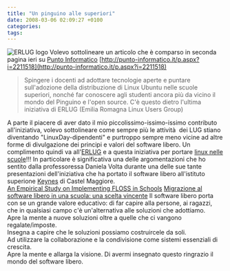 ```yaml
---
title: "Un pinguino alle superiori"
date: 2008-03-06 02:09:27 +0100
categories: 
tags: 
---
```


 ![ERLUG logo](http://erlug.linux.it/scuole/logo_n_txt.png) Volevo sottolineare un articolo che è comparso in seconda pagina ieri su [Punto Informatico](http://punto-informatico.it) [http://punto-informatico.it/p.aspx?i=2211518](http://punto-informatico.it/p.aspx?i=2211518) 

> Spingere i docenti ad adottare tecnologie aperte e puntare sull'adozione della distribuzione di Linux Ubuntu nelle scuole superiori, nonché far conoscere agli studenti ancora più da vicino il mondo del Pinguino e l'open source. C'è questo dietro l'ultima iniziativa di ERLUG (Emilia Romagna Linux Users Group)

 A parte il piacere di aver dato il mio piccolissimo-issimo-issimo contributo all'iniziativa, volevo sottolineare come sempre più le attività&nbsp; dei LUG stiano diventando "LinuxDay-dipendenti" e purtroppo sempre meno vicine ad altre forme di divulgazione dei principi e valori del software libero. Un complimento quindi va all'[ERLUG](http://erlug.linux.it) e a questa iniziativa per portare [linux nelle scuole](http://erlug.linux.it/scuole/)!!! In particolare è significativa una delle argomentazioni che ho sentito dalla professoressa Daniela Volta durante una delle sue tante presentazioni dell'iniziativa che ha portato il software libero all'istituto superione [Keynes](http://keynes.scuole.bo.it/main/index.php) di Castel Maggiore.  
 [An Empirical Study on Implementing FLOSS in Schools](http://opensource.mit.edu/papers/LinZini_HCC7.pdf) [Migrazione al software libero in una scuola: una scelta vincente](http://erlug.linux.it/linuxday/2007/contrib/4_volta_linux_day_2007.pdf) Il software libero porta con se un grande valore educativo: di far capire alla persone, ai ragazzi, che in qualsiasi campo c'è un'alternativa alle soluzioni che adottiamo.  
 Apre la mente a nuove soluzioni oltre a quelle che ci vangono regalate/imposte.  
 Insegna a capire che le soluzioni possiamo costruircele da soli.  
 Ad utilizzare la collaborazione e la condivisione come sistemi essenziali di crescita.  
 Apre la mente e allarga la visione. Di avermi insegnato questo ringrazio il mondo del software libero.
